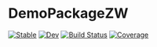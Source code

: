 # DemoPackageZW

[![Stable](https://img.shields.io/badge/docs-stable-blue.svg)](https://zelunw.github.io/DemoPackageZW.jl/stable)
[![Dev](https://img.shields.io/badge/docs-dev-blue.svg)](https://zelunw.github.io/DemoPackageZW.jl/dev)
[![Build Status](https://github.com/zelunw/DemoPackageZW.jl/workflows/CI/badge.svg)](https://github.com/zelunw/DemoPackageZW.jl/actions)
[![Coverage](https://codecov.io/gh/zelunw/DemoPackageZW.jl/branch/main/graph/badge.svg)](https://codecov.io/gh/zelunw/DemoPackageZW.jl)
